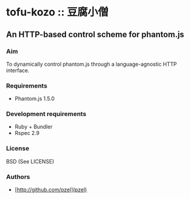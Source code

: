# tofu-kozo :: 豆腐小僧
## An HTTP-based control scheme for phantom.js


### Aim
To dynamically control phantom.js through a language-agnostic HTTP interface.


### Requirements
 * Phantom.js 1.5.0

### Development requirements
 * Ruby + Bundler
 * Rspec 2.9


### License
BSD (See LICENSE)


### Authors
 * [http://github.com/pzel](pzel)